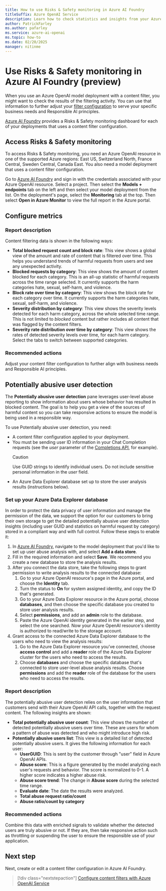 ```yaml
---
title: How to use Risks & Safety monitoring in Azure AI Foundry
titleSuffix: Azure OpenAI Service
description: Learn how to check statistics and insights from your Azure OpenAI content filtering activity.
author: PatrickFarley 
ms.author: pafarley 
ms.service: azure-ai-openai
ms.topic: how-to
ms.date: 02/20/2025
manager: nitinme
---
```


# Use Risks & Safety monitoring in Azure AI Foundry (preview) 

When you use an Azure OpenAI model deployment with a content filter, you might want to check the results of the filtering activity. You can use that information to further adjust your [filter configuration](/azure/ai-services/openai/how-to/content-filters) to serve your specific business needs and Responsible AI principles.  

[Azure AI Foundry](https://ai.azure.com/) provides a Risks & Safety monitoring dashboard for each of your deployments that uses a content filter configuration.

## Access Risks & Safety monitoring

To access Risks & Safety monitoring, you need an Azure OpenAI resource in one of the supported Azure regions: East US, Switzerland North, France Central, Sweden Central, Canada East. You also need a model deployment that uses a content filter configuration.

Go to [Azure AI Foundry](https://ai.azure.com/) and sign in with the credentials associated with your Azure OpenAI resource. Select a project. Then select the **Models + endpoints** tab on the left and then select your model deployment from the list. On the deployment's page, select the **Monitoring** tab at the top. Then select **Open in Azure Monitor** to view the full report in the Azure portal.

## Configure metrics   

### Report description

Content filtering data is shown in the following ways:
- **Total blocked request count and block rate**: This view shows a global view of the amount and rate of content that is filtered over time. This helps you understand trends of harmful requests from users and see any unexpected activity.
- **Blocked requests by category**: This view shows the amount of content blocked for each category. This is an all-up statistic of harmful requests across the time range selected. It currently supports the harm categories hate, sexual, self-harm, and violence.
- **Block rate over time by category**: This view shows the block rate for each category over time. It currently supports the harm categories hate, sexual, self-harm, and violence.
- **Severity distribution by category**: This view shows the severity levels detected for each harm category, across the whole selected time range. This is not limited to _blocked_ content but rather includes all content that was flagged by the content filters.
- **Severity rate distribution over time by category**: This view shows the rates of detected severity levels over time, for each harm category. Select the tabs to switch between supported categories.

<!--
:::image type="content" source="../media/how-to/content-detection.png" alt-text="Screenshot of the content detection pane in the Risks & Safety monitoring page." lightbox="../media/how-to/content-detection.png":::
-->

### Recommended actions

Adjust your content filter configuration to further align with business needs and Responsible AI principles.

## Potentially abusive user detection   

The **Potentially abusive user detection** pane leverages user-level abuse reporting to show information about users whose behavior has resulted in blocked content. The goal is to help you get a view of the sources of harmful content so you can take responsive actions to ensure the model is being used in a responsible way. 


To use Potentially abusive user detection, you need:
- A content filter configuration applied to your deployment.
- You must be sending user ID information in your Chat Completion requests (see the _user_ parameter of the [Completions API](/azure/ai-services/openai/reference#completions), for example).
    > [!CAUTION]
    > Use GUID strings to identify individual users. Do not include sensitive personal information in the _user_ field.
- An Azure Data Explorer database set up to store the user analysis results (instructions below).

### Set up your Azure Data Explorer database

In order to protect the data privacy of user information and manage the permission of the data, we support the option for our customers to bring their own storage to get the detailed potentially abusive user detection insights (including user GUID and statistics on harmful request by category) stored in a compliant way and with full control. Follow these steps to enable it:
1. In [Azure AI Foundry](https://ai.azure.com/), navigate to the model deployment that you'd like to set up user abuse analysis with, and select **Add a data store**. 
1. Fill in the required information and select **Save**. We recommend you create a new database to store the analysis results.
1. After you connect the data store, take the following steps to grant permission to write analysis results to the connected database:
    1. Go to your Azure OpenAI resource's page in the Azure portal, and choose the **Identity** tab.
    1. Turn the status to **On** for system assigned identity, and copy the ID that's generated. 
    1. Go to your Azure Data Explorer resource in the Azure portal, choose **databases**, and then choose the specific database you created to store user analysis results.
    1. Select **permissions**, and add an **admin** role to the database.  
    1. Paste the Azure OpenAI identity generated in the earlier step, and select the one searched. Now your Azure OpenAI resource's identity is authorized to read/write to the storage account.
1. Grant access to the connected Azure Data Explorer database to the users who need to view the analysis results:
    1. Go to the Azure Data Explorer resource you’ve connected, choose **access control** and add a **reader** role of the Azure Data Explorer cluster for the users who need to access the results. 
    1. Choose **databases** and choose the specific database that's connected to store user-level abuse analysis results. Choose **permissions** and add the **reader** role of the database for the users who need to access the results. 


### Report description 

The potentially abusive user detection relies on the user information that customers send with their Azure OpenAI API calls, together with the request content. The following insights are shown:
- **Total potentially abusive user count**: This view shows the number of detected potentially abusive users over time. These are users for whom a pattern of abuse was detected and who might introduce high risk.
 - **Potentially abusive users list**: This view is a detailed list of detected potentially abusive users. It gives the following information for each user: 
    - **UserGUID**: This is sent by the customer through "user" field in Azure OpenAI APIs.
    - **Abuse score**: This is a figure generated by the model analyzing each user's requests and behavior. The score is normalized to 0-1. A higher score indicates a higher abuse risk.  
    - **Abuse score trend**: The change in **Abuse score** during the selected time range.
    - **Evaluate date**: The date the results were analyzed.  
    - **Total abuse request ratio/count**
    - **Abuse ratio/count by category** 

<!--
:::image type="content" source="../media/how-to/potentially-abusive-user.png" alt-text="Screenshot of the Potentially abusive user detection pane in the Risks & Safety monitoring page." lightbox="../media/how-to/potentially-abusive-user.png":::
-->

### Recommended actions

Combine this data with enriched signals to validate whether the detected users are truly abusive or not. If they are, then take responsive action such as throttling or suspending the user to ensure the responsible use of your application.

## Next step

Next, create or edit a content filter configuration in Azure AI Foundry.

> [!div class="nextstepaction"]
> [Configure content filters with Azure OpenAI Service](/azure/ai-services/openai/how-to/content-filters)
